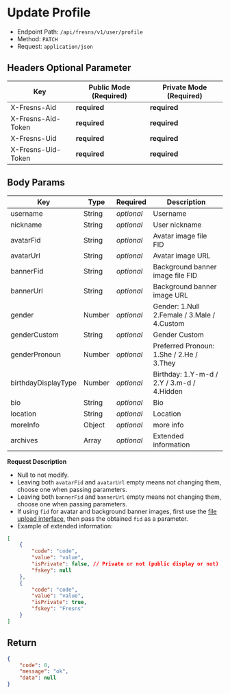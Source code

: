 # Update Profile

- Endpoint Path: `/api/fresns/v1/user/profile`
- Method: `PATCH`
- Request: `application/json`

## Headers Optional Parameter

| Key | Public Mode (Required) | Private Mode (Required) |
| --- | --- | --- |
| X-Fresns-Aid | **required** | **required** |
| X-Fresns-Aid-Token | **required** | **required** |
| X-Fresns-Uid | **required** | **required** |
| X-Fresns-Uid-Token | **required** | **required** |

## Body Params

| Key | Type | Required | Description |
| --- | --- | --- | --- |
| username | String | *optional* | Username |
| nickname | String | *optional* | User nickname |
| avatarFid | String | *optional* | Avatar image file FID |
| avatarUrl | String | *optional* | Avatar image URL |
| bannerFid | String | *optional* | Background banner image file FID |
| bannerUrl | String | *optional* | Background banner image URL |
| gender | Number | *optional* | Gender: 1.Null 2.Female / 3.Male / 4.Custom |
| genderCustom | String | *optional* | Gender Custom |
| genderPronoun | Number | *optional* | Preferred Pronoun: 1.She / 2.He / 3.They |
| birthdayDisplayType | Number | *optional* | Birthday: 1.Y-m-d / 2.Y / 3.m-d / 4.Hidden |
| bio | String | *optional* | Bio |
| location | String | *optional* | Location |
| moreInfo | Object | *optional* | more info |
| archives | Array | *optional* | Extended information |

**Request Description**

- Null to not modify.
- Leaving both `avatarFid` and `avatarUrl` empty means not changing them, choose one when passing parameters.
- Leaving both `bannerFid` and `bannerUrl` empty means not changing them, choose one when passing parameters.
- If using `fid` for avatar and background banner images, first use the [file upload interface](../common/file-upload.md), then pass the obtained `fid` as a parameter.
- Example of extended information:

```json
[
    {
        "code": "code",
        "value": "value",
        "isPrivate": false, // Private or not (public display or not)
        "fskey": null
    },
    {
        "code": "code",
        "value": "value",
        "isPrivate": true,
        "fskey": "Fresns"
    }
]
```

## Return

```json
{
    "code": 0,
    "message": "ok",
    "data": null
}
```
